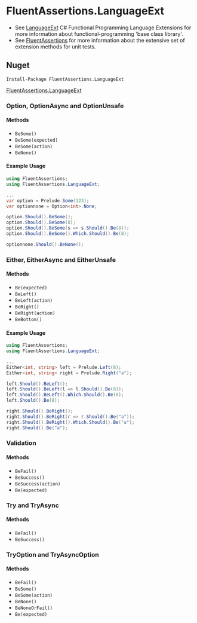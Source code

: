 # FluentAssertions.LanguageExt

* See [LanguageExt](https://github.com/louthy/language-ext/) C# Functional Programming Language Extensions for more information about functional-programming 'base class library'.
* See [FluentAssertions](https://fluentassertions.com/) for more information about the extensive set of extension methods for unit tests.

## Nuget

```Install-Package FluentAssertions.LanguageExt```

[FluentAssertions.LanguageExt](https://www.nuget.org/packages/FluentAssertions.LanguageExt/)

### Option, OptionAsync and OptionUnsafe

#### Methods

- `BeSome()`
- `BeSome(expected)`
- `BeSome(action)`
- `BeNone()`

#### Example Usage
```c#
using FluentAssertions;
using FluentAssertions.LanguageExt;

... 
var option = Prelude.Some(123);
var optionnone = Option<int>.None;

option.Should().BeSome();
option.Should().BeSome(8);
option.Should().BeSome(s => s.Should().Be(8));
option.Should().BeSome().Which.Should().Be(8);

optionnone.Should().BeNone();
```

### Either, EitherAsync and EitherUnsafe

#### Methods

- `Be(expected)`
- `BeLeft()`
- `BeLeft(action)`
- `BeRight()`
- `BeRight(action)`
- `BeBottom()`

#### Example Usage
```c#
using FluentAssertions;
using FluentAssertions.LanguageExt;

... 
Either<int, string> left = Prelude.Left(8);
Either<int, string> right = Prelude.Right("a");

left.Should().BeLeft();
left.Should().BeLeft(l => l.Should().Be(8));
left.Should().BeLeft().Which.Should().Be(8);
left.Should().Be(8);

right.Should().BeRight();
right.Should().BeRight(r => r.Should().Be("a"));
right.Should().BeRight().Which.Should().Be("a");
right.Should().Be("a");
```

### Validation

#### Methods

- `BeFail()`
- `BeSuccess()`
- `BeSuccess(action)`
- `Be(expected)`

### Try and TryAsync

#### Methods

- `BeFail()`
- `BeSuccess()`

### TryOption and TryAsyncOption

#### Methods

- `BeFail()`
- `BeSome()`
- `BeSome(action)`
- `BeNone()`
- `BeNoneOrFail()`
- `Be(expected)`
